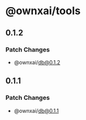 # @ownxai/tools

## 0.1.2

### Patch Changes

- @ownxai/db@0.1.2

## 0.1.1

### Patch Changes

- @ownxai/db@0.1.1
